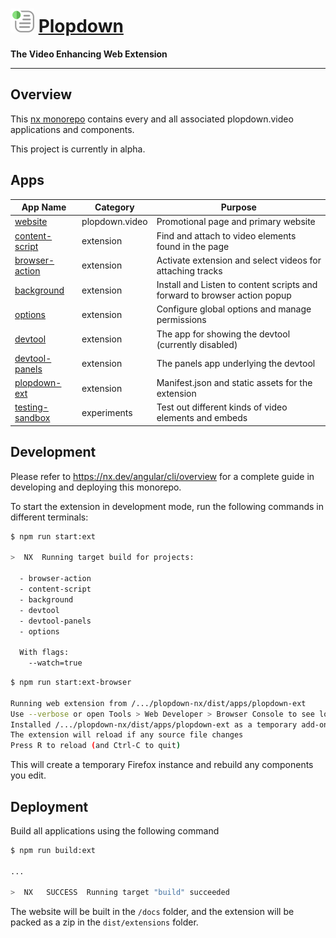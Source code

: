 # ![Plopdown Logo](apps/plopdown-ext/src/icons/38.png) [Plopdown](https://plopdown.video)

**The Video Enhancing Web Extension**

---

## Overview

This [nx monorepo](https://nx.dev/angular) contains every and all associated plopdown.video applications
and components.

This project is currently in alpha.

## Apps

| App Name                                | Category       | Purpose                                                                   |
| --------------------------------------- | -------------- | ------------------------------------------------------------------------- |
| [website](apps/website)                 | plopdown.video | Promotional page and primary website                                      |
| [content-script](apps/content-script)   | extension      | Find and attach to video elements found in the page                       |
| [browser-action](apps/browser-action)   | extension      | Activate extension and select videos for attaching tracks                 |
| [background](apps/background)           | extension      | Install and Listen to content scripts and forward to browser action popup |
| [options](apps/options)                 | extension      | Configure global options and manage permissions                           |
| [devtool](apps/devtool)                 | extension      | The app for showing the devtool (currently disabled)                      |
| [devtool-panels](apps/devtool)          | extension      | The panels app underlying the devtool                                     |
| [plopdown-ext](apps/plopdown-ext)       | extension      | Manifest.json and static assets for the extension                         |
| [testing-sandbox](apps/testing-sandbox) | experiments    | Test out different kinds of video elements and embeds                     |

## Development

Please refer to <https://nx.dev/angular/cli/overview> for a complete guide in developing and deploying this monorepo.

To start the extension in development mode, run the following commands in different terminals:

```bash
$ npm run start:ext

>  NX  Running target build for projects:

  - browser-action
  - content-script
  - background
  - devtool
  - devtool-panels
  - options

  With flags:
    --watch=true
```

```bash
$ npm run start:ext-browser

Running web extension from /.../plopdown-nx/dist/apps/plopdown-ext
Use --verbose or open Tools > Web Developer > Browser Console to see logging
Installed /.../plopdown-nx/dist/apps/plopdown-ext as a temporary add-on
The extension will reload if any source file changes
Press R to reload (and Ctrl-C to quit)
```

This will create a temporary Firefox instance and rebuild any components you edit.

## Deployment

Build all applications using the following command

```bash
$ npm run build:ext

...

>  NX   SUCCESS  Running target "build" succeeded
```

The website will be built in the `/docs` folder, and the extension
will be packed as a zip in the `dist/extensions` folder.
